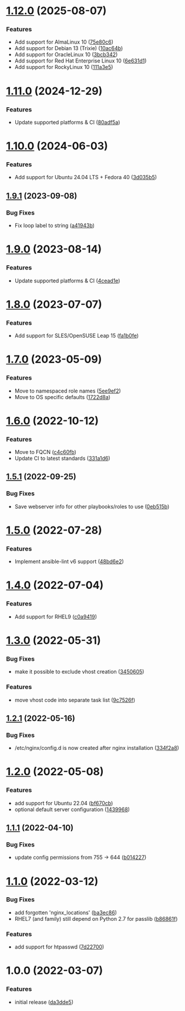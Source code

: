 # [1.12.0](https://github.com/de-it-krachten/ansible-role-nginx/compare/v1.11.0...v1.12.0) (2025-08-07)


### Features

* Add support for AlmaLinux 10 ([75e80c6](https://github.com/de-it-krachten/ansible-role-nginx/commit/75e80c614fd9ded072ea559bdee899d9245546e0))
* Add support for Debian 13 (Trixie) ([10ac64b](https://github.com/de-it-krachten/ansible-role-nginx/commit/10ac64b198934bb4710851663829a795fd519ffc))
* Add support for OracleLinux 10 ([3bcb342](https://github.com/de-it-krachten/ansible-role-nginx/commit/3bcb34214c003a97de0246fe8093a8dee754e28f))
* Add support for Red Hat Enterprise Linux 10 ([6e631d1](https://github.com/de-it-krachten/ansible-role-nginx/commit/6e631d1f2150adba9fefe3879d09fa998c996ff8))
* Add support for RockyLinux 10 ([111a3e5](https://github.com/de-it-krachten/ansible-role-nginx/commit/111a3e53e216ec07c82ac97d48bd20cd3a02f5ac))

# [1.11.0](https://github.com/de-it-krachten/ansible-role-nginx/compare/v1.10.0...v1.11.0) (2024-12-29)


### Features

* Update supported platforms & CI ([80adf5a](https://github.com/de-it-krachten/ansible-role-nginx/commit/80adf5a545e0a287718a97f30e200d85a3ece38f))

# [1.10.0](https://github.com/de-it-krachten/ansible-role-nginx/compare/v1.9.1...v1.10.0) (2024-06-03)


### Features

* Add support for Ubuntu 24.04 LTS + Fedora 40 ([3d035b5](https://github.com/de-it-krachten/ansible-role-nginx/commit/3d035b5a8a45b96e06d77ab8b8a66c81e498dd9e))

## [1.9.1](https://github.com/de-it-krachten/ansible-role-nginx/compare/v1.9.0...v1.9.1) (2023-09-08)


### Bug Fixes

* Fix loop label to string ([a41943b](https://github.com/de-it-krachten/ansible-role-nginx/commit/a41943baf8518ad7c6aa6e19b4df0e3e8a9ec4a6))

# [1.9.0](https://github.com/de-it-krachten/ansible-role-nginx/compare/v1.8.0...v1.9.0) (2023-08-14)


### Features

* Update supported platforms & CI ([4cead1e](https://github.com/de-it-krachten/ansible-role-nginx/commit/4cead1e3b821bd24bc7086632a4b8525b7d810ee))

# [1.8.0](https://github.com/de-it-krachten/ansible-role-nginx/compare/v1.7.0...v1.8.0) (2023-07-07)


### Features

* Add support for SLES/OpenSUSE Leap 15 ([fa1b0fe](https://github.com/de-it-krachten/ansible-role-nginx/commit/fa1b0fe5e9fbeecfaa9ddb4bcf269830a9e9fc84))

# [1.7.0](https://github.com/de-it-krachten/ansible-role-nginx/compare/v1.6.0...v1.7.0) (2023-05-09)


### Features

* Move to namespaced role names ([5ee9ef2](https://github.com/de-it-krachten/ansible-role-nginx/commit/5ee9ef2d58f244ab42f95d9bb818aa3aad2cb1ea))
* Move to OS specific defaults ([1722d8a](https://github.com/de-it-krachten/ansible-role-nginx/commit/1722d8a4e2578a0f3966a0df6c0b7f41ca0b28aa))

# [1.6.0](https://github.com/de-it-krachten/ansible-role-nginx/compare/v1.5.1...v1.6.0) (2022-10-12)


### Features

* Move to FQCN ([c4c60fb](https://github.com/de-it-krachten/ansible-role-nginx/commit/c4c60fb071edf56a39cb36b10a89d09d358852e5))
* Update CI to latest standards ([331a1d6](https://github.com/de-it-krachten/ansible-role-nginx/commit/331a1d6037c8de27078c601cdd0bc60dc3fa8b7d))

## [1.5.1](https://github.com/de-it-krachten/ansible-role-nginx/compare/v1.5.0...v1.5.1) (2022-09-25)


### Bug Fixes

* Save webserver info for other playbooks/roles to use ([0eb515b](https://github.com/de-it-krachten/ansible-role-nginx/commit/0eb515b151e289475ec868c5c9303b7afae4e819))

# [1.5.0](https://github.com/de-it-krachten/ansible-role-nginx/compare/v1.4.0...v1.5.0) (2022-07-28)


### Features

* Implement ansible-lint v6 support ([48bd6e2](https://github.com/de-it-krachten/ansible-role-nginx/commit/48bd6e2ed24379d0c60fab8c75361de48ef524e7))

# [1.4.0](https://github.com/de-it-krachten/ansible-role-nginx/compare/v1.3.0...v1.4.0) (2022-07-04)


### Features

* Add support for RHEL9 ([c0a9419](https://github.com/de-it-krachten/ansible-role-nginx/commit/c0a9419397445d5a8bed03509c384134d600dfc1))

# [1.3.0](https://github.com/de-it-krachten/ansible-role-nginx/compare/v1.2.1...v1.3.0) (2022-05-31)


### Bug Fixes

* make it possible to exclude vhost creation ([3450605](https://github.com/de-it-krachten/ansible-role-nginx/commit/34506058c5b65837a76814302dacc7a59b6fb68a))


### Features

* move vhost code into separate task list ([9c7526f](https://github.com/de-it-krachten/ansible-role-nginx/commit/9c7526f93bc21df4845a1fa0a5c94a652e23f0e0))

## [1.2.1](https://github.com/de-it-krachten/ansible-role-nginx/compare/v1.2.0...v1.2.1) (2022-05-16)


### Bug Fixes

* /etc/nginx/config.d is now created after nginx installation ([334f2a8](https://github.com/de-it-krachten/ansible-role-nginx/commit/334f2a8a345a44f2255c2ccce29fbe810b4139b0))

# [1.2.0](https://github.com/de-it-krachten/ansible-role-nginx/compare/v1.1.1...v1.2.0) (2022-05-08)


### Features

* add support for Ubuntu 22.04 ([bf670cb](https://github.com/de-it-krachten/ansible-role-nginx/commit/bf670cb9292ee2789b36756763378e97a9563812))
* optional default server configuration ([1439968](https://github.com/de-it-krachten/ansible-role-nginx/commit/1439968887c2693e092f881d83b3551cb278d4fd))

## [1.1.1](https://github.com/de-it-krachten/ansible-role-nginx/compare/v1.1.0...v1.1.1) (2022-04-10)


### Bug Fixes

* update config permissions from 755 -> 644 ([b014227](https://github.com/de-it-krachten/ansible-role-nginx/commit/b01422796f7b3439386cda40f12904c13ba8a744))

# [1.1.0](https://github.com/de-it-krachten/ansible-role-nginx/compare/v1.0.0...v1.1.0) (2022-03-12)


### Bug Fixes

* add forgotten 'nginx_locations' ([ba3ec86](https://github.com/de-it-krachten/ansible-role-nginx/commit/ba3ec862069f25665afd4b3a08712a74ac5603cc))
* RHEL7 (and family) still depend on Python 2.7 for passlib ([b86861f](https://github.com/de-it-krachten/ansible-role-nginx/commit/b86861f4c09c253900b79044f642092303b8c6e0))


### Features

* add support for htpasswd ([7d22700](https://github.com/de-it-krachten/ansible-role-nginx/commit/7d2270083b5ad6b7c6362f5fe16e49b8ae447e0f))

# 1.0.0 (2022-03-07)


### Features

* initial release ([da3dde5](https://github.com/de-it-krachten/ansible-role-nginx/commit/da3dde5ef53c7e9d07ab02cbc81d3278eeb7d784))
